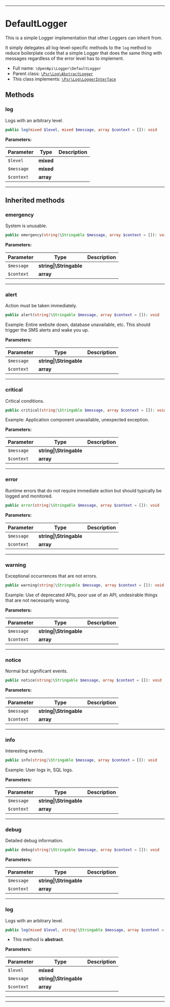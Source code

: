 ***

# DefaultLogger

This is a simple Logger implementation that other Loggers can inherit from.

It simply delegates all log-level-specific methods to the `log` method to
reduce boilerplate code that a simple Logger that does the same thing with
messages regardless of the error level has to implement.

* Full name: `\OpenApi\Logger\DefaultLogger`
* Parent class: [`\Psr\Log\AbstractLogger`](../../Psr/Log/AbstractLogger.md)
* This class implements:
[`\Psr\Log\LoggerInterface`](../../Psr/Log/LoggerInterface.md)




## Methods


### log

Logs with an arbitrary level.

```php
public log(mixed $level, mixed $message, array $context = []): void
```








**Parameters:**

| Parameter | Type | Description |
|-----------|------|-------------|
| `$level` | **mixed** |  |
| `$message` | **mixed** |  |
| `$context` | **array** |  |




***


## Inherited methods


### emergency

System is unusable.

```php
public emergency(string|\Stringable $message, array $context = []): void
```








**Parameters:**

| Parameter | Type | Description |
|-----------|------|-------------|
| `$message` | **string&#124;\Stringable** |  |
| `$context` | **array** |  |




***

### alert

Action must be taken immediately.

```php
public alert(string|\Stringable $message, array $context = []): void
```

Example: Entire website down, database unavailable, etc. This should
trigger the SMS alerts and wake you up.






**Parameters:**

| Parameter | Type | Description |
|-----------|------|-------------|
| `$message` | **string&#124;\Stringable** |  |
| `$context` | **array** |  |




***

### critical

Critical conditions.

```php
public critical(string|\Stringable $message, array $context = []): void
```

Example: Application component unavailable, unexpected exception.






**Parameters:**

| Parameter | Type | Description |
|-----------|------|-------------|
| `$message` | **string&#124;\Stringable** |  |
| `$context` | **array** |  |




***

### error

Runtime errors that do not require immediate action but should typically
be logged and monitored.

```php
public error(string|\Stringable $message, array $context = []): void
```








**Parameters:**

| Parameter | Type | Description |
|-----------|------|-------------|
| `$message` | **string&#124;\Stringable** |  |
| `$context` | **array** |  |




***

### warning

Exceptional occurrences that are not errors.

```php
public warning(string|\Stringable $message, array $context = []): void
```

Example: Use of deprecated APIs, poor use of an API, undesirable things
that are not necessarily wrong.






**Parameters:**

| Parameter | Type | Description |
|-----------|------|-------------|
| `$message` | **string&#124;\Stringable** |  |
| `$context` | **array** |  |




***

### notice

Normal but significant events.

```php
public notice(string|\Stringable $message, array $context = []): void
```








**Parameters:**

| Parameter | Type | Description |
|-----------|------|-------------|
| `$message` | **string&#124;\Stringable** |  |
| `$context` | **array** |  |




***

### info

Interesting events.

```php
public info(string|\Stringable $message, array $context = []): void
```

Example: User logs in, SQL logs.






**Parameters:**

| Parameter | Type | Description |
|-----------|------|-------------|
| `$message` | **string&#124;\Stringable** |  |
| `$context` | **array** |  |




***

### debug

Detailed debug information.

```php
public debug(string|\Stringable $message, array $context = []): void
```








**Parameters:**

| Parameter | Type | Description |
|-----------|------|-------------|
| `$message` | **string&#124;\Stringable** |  |
| `$context` | **array** |  |




***

### log

Logs with an arbitrary level.

```php
public log(mixed $level, string|\Stringable $message, array $context = []): void
```




* This method is **abstract**.



**Parameters:**

| Parameter | Type | Description |
|-----------|------|-------------|
| `$level` | **mixed** |  |
| `$message` | **string&#124;\Stringable** |  |
| `$context` | **array** |  |




***


***

